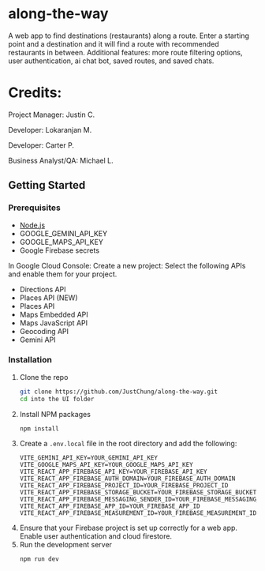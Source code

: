 # along-the-way
A web app to find destinations (restaurants) along a route. Enter a starting point and a destination and it will find a route with recommended restaurants in between. Additional features: more route filtering options, user authentication, ai chat bot, saved routes, and saved chats.

# Credits:
Project Manager: Justin C.

Developer: Lokaranjan M.

Developer: Carter P.

Business Analyst/QA: Michael L. 

## Getting Started

### Prerequisites

- [Node.js](https://nodejs.org/en/)
- GOOGLE_GEMINI_API_KEY
- GOOGLE_MAPS_API_KEY
- Google Firebase secrets

In Google Cloud Console: Create a new project:
Select the following APIs and enable them for your project.
- Directions API
- Places API (NEW)
- Places API
- Maps Embedded API
- Maps JavaScript API
- Geocoding API
- Gemini API

### Installation

1. Clone the repo
    ```bash
    git clone https://github.com/JustChung/along-the-way.git
    cd into the UI folder
    ```
2. Install NPM packages
    ```bash
    npm install
    ```
3. Create a `.env.local` file in the root directory and add the following:
    ```env
    VITE_GEMINI_API_KEY=YOUR_GEMINI_API_KEY
    VITE_GOOGLE_MAPS_API_KEY=YOUR_GOOGLE_MAPS_API_KEY
    VITE_REACT_APP_FIREBASE_API_KEY=YOUR_FIREBASE_API_KEY
    VITE_REACT_APP_FIREBASE_AUTH_DOMAIN=YOUR_FIREBASE_AUTH_DOMAIN
    VITE_REACT_APP_FIREBASE_PROJECT_ID=YOUR_FIREBASE_PROJECT_ID
    VITE_REACT_APP_FIREBASE_STORAGE_BUCKET=YOUR_FIREBASE_STORAGE_BUCKET
    VITE_REACT_APP_FIREBASE_MESSAGING_SENDER_ID=YOUR_FIREBASE_MESSAGING_SENDER_ID
    VITE_REACT_APP_FIREBASE_APP_ID=YOUR_FIREBASE_APP_ID
    VITE_REACT_APP_FIREBASE_MEASUREMENT_ID=YOUR_FIREBASE_MEASUREMENT_ID
    ```
4. Ensure that your Firebase project is set up correctly for a web app. Enable user authentication and cloud firestore.
5. Run the development server
    ```bash
    npm run dev
    ```

